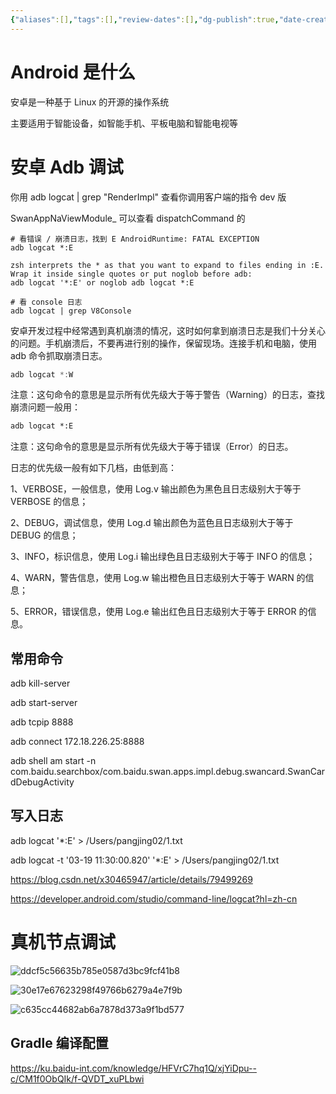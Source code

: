 ```yaml
---
{"aliases":[],"tags":[],"review-dates":[],"dg-publish":true,"date-created":"2022-09-03-Sat, 10:08:36 pm","date-modified":"2023-04-29-Sat, 8:18:33 pm","permalink":"/programming/hydrid/android/","dgPassFrontmatter":true}
---
```



# Android 是什么

安卓是一种基于 Linux 的开源的操作系统

主要适用于智能设备，如智能手机、平板电脑和智能电视等

# 安卓 Adb 调试

你用 adb logcat | grep "RenderImpl" 查看你调用客户端的指令 dev 版

SwanAppNaViewModule_ 可以查看 dispatchCommand 的

```
# 看错误 / 崩溃日志，找到 E AndroidRuntime: FATAL EXCEPTION
adb logcat *:E

zsh interprets the * as that you want to expand to files ending in :E. Wrap it inside single quotes or put noglob before adb:
adb logcat '*:E' or noglob adb logcat *:E
```

```
# 看 console 日志
adb logcat | grep V8Console
```

​ 安卓开发过程中经常遇到真机崩溃的情况，这时如何拿到崩溃日志是我们十分关心的问题。手机崩溃后，不要再进行别的操作，保留现场。连接手机和电脑，使用 adb 命令抓取崩溃日志。

```cpp
adb logcat *:W
```

注意：这句命令的意思是显示所有优先级大于等于警告（Warning）的日志，查找崩溃问题一般用：

```html
adb logcat *:E
```

注意：这句命令的意思是显示所有优先级大于等于错误（Error）的日志。

日志的优先级一般有如下几档，由低到高：

1、VERBOSE，一般信息，使用 Log.v 输出颜色为黑色且日志级别大于等于 VERBOSE 的信息；

2、DEBUG，调试信息，使用 Log.d 输出颜色为蓝色且日志级别大于等于 DEBUG 的信息；

3、INFO，标识信息，使用 Log.i 输出绿色且日志级别大于等于 INFO 的信息；

4、WARN，警告信息，使用 Log.w 输出橙色且日志级别大于等于 WARN 的信息；

5、ERROR，错误信息，使用 Log.e 输出红色且日志级别大于等于 ERROR 的信息。

## 常用命令

adb kill-server

adb start-server

adb tcpip 8888

adb connect 172.18.226.25:8888

adb shell am start -n com.baidu.searchbox/com.baidu.swan.apps.impl.debug.swancard.SwanCardDebugActivity

## 写入日志

adb logcat '*:E' > /Users/pangjing02/1.txt

adb logcat -t '03-19 11:30:00.820' '*:E' > /Users/pangjing02/1.txt

https://blog.csdn.net/x30465947/article/details/79499269

https://developer.android.com/studio/command-line/logcat?hl=zh-cn

# 真机节点调试

![ddcf5c56635b785e0587d3bc9fcf41b8](/img/user/programming/hydrid/android/ddcf5c56635b785e0587d3bc9fcf41b8.png)

![30e17e67623298f49766b6279a4e7f9b](/img/user/programming/hydrid/android/30e17e67623298f49766b6279a4e7f9b.png)

![c635cc44682ab6a7878d373a9f1bd577](/img/user/programming/hydrid/android/c635cc44682ab6a7878d373a9f1bd577.png)

## Gradle 编译配置

https://ku.baidu-int.com/knowledge/HFVrC7hq1Q/xjYiDpu--c/CM1f0ObQIk/f-QVDT_xuPLbwi
